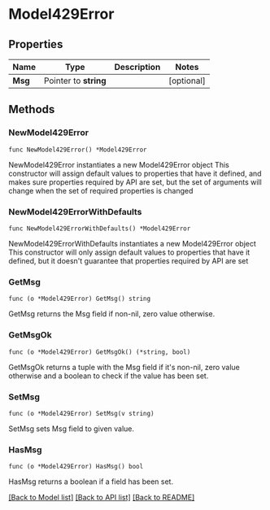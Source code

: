 # Model429Error

## Properties

Name | Type | Description | Notes
------------ | ------------- | ------------- | -------------
**Msg** | Pointer to **string** |  | [optional] 

## Methods

### NewModel429Error

`func NewModel429Error() *Model429Error`

NewModel429Error instantiates a new Model429Error object
This constructor will assign default values to properties that have it defined,
and makes sure properties required by API are set, but the set of arguments
will change when the set of required properties is changed

### NewModel429ErrorWithDefaults

`func NewModel429ErrorWithDefaults() *Model429Error`

NewModel429ErrorWithDefaults instantiates a new Model429Error object
This constructor will only assign default values to properties that have it defined,
but it doesn't guarantee that properties required by API are set

### GetMsg

`func (o *Model429Error) GetMsg() string`

GetMsg returns the Msg field if non-nil, zero value otherwise.

### GetMsgOk

`func (o *Model429Error) GetMsgOk() (*string, bool)`

GetMsgOk returns a tuple with the Msg field if it's non-nil, zero value otherwise
and a boolean to check if the value has been set.

### SetMsg

`func (o *Model429Error) SetMsg(v string)`

SetMsg sets Msg field to given value.

### HasMsg

`func (o *Model429Error) HasMsg() bool`

HasMsg returns a boolean if a field has been set.


[[Back to Model list]](../README.md#documentation-for-models) [[Back to API list]](../README.md#documentation-for-api-endpoints) [[Back to README]](../README.md)


